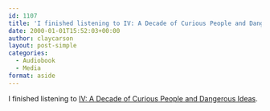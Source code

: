 ```yaml
---
id: 1107
title: 'I finished listening to IV: A Decade of Curious People and Dangerous Ideas'
date: 2000-01-01T15:52:03+00:00
author: claycarson
layout: post-simple
categories: 
  - Audiobook
  - Media
format: aside
---
```

I finished listening to [IV: A Decade of Curious People and Dangerous Ideas](http://amazon.com/exec/obidos/ASIN/0743284887/claycarson0c-20).<!--more-->